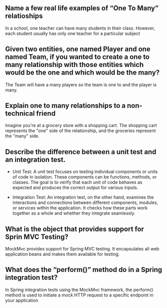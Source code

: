## Name a few real life examples of “One To Many” relatioships

In a school, one teacher can have many students in their class. However, each student usually has only one teacher for a particular subject

## Given two entities, one named Player and one named Team, if you wanted to create a one to many relationship with those entities which would be the one and which would be the many?


The Team will have a many players so the team is one to and the player is many.

## Explain one to many relationships to a non-technical friend

Imagine you're at a grocery store with a shopping cart. The shopping cart represents the "one" side of the relationship, and the groceries represent the "many" side.

## Describe the difference between a unit test and an integration test.

- Unit Test: A unit test focuses on testing individual components or units of code in isolation. These components can be functions, methods, or classes. The goal is to verify that each unit of code behaves as expected and produces the correct output for various inputs.

- Integration Test: An integration test, on the other hand, examines the interactions and connections between different components, modules, or services within the application. It checks how these parts work together as a whole and whether they integrate seamlessly.

## What is the object that provides support for Sprin MVC Testing?

MockMvc provides support for Spring MVC testing. It encapsulates all web application beans and makes them available for testing.

## What does the “perform()” method do in a Spring integration test?

In Spring integration tests using the MockMvc framework, the perform() method is used to initiate a mock HTTP request to a specific endpoint in your application

